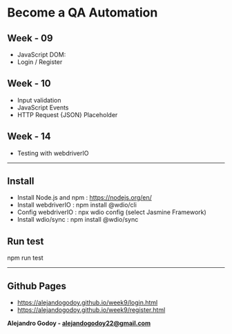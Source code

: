 # Become a QA Automation

## Week - 09 

- JavaScript DOM:  
- Login / Register  

## Week - 10 

- Input validation  
- JavaScript Events  
- HTTP Request {JSON} Placeholder  

## Week - 14 

- Testing with webdriverIO

---

## Install

- Install Node.js and npm : https://nodejs.org/en/
- Install webdriverIO : npm install @wdio/cli
- Config webdriverIO : npx wdio config (select Jasmine Framework)
- Install wdio/sync : npm install @wdio/sync

## Run test

npm run test

---
## Github Pages

- https://alejandogodoy.github.io/week9/login.html
- https://alejandogodoy.github.io/week9/register.html

**Alejandro Godoy - alejandogodoy22@gmail.com**